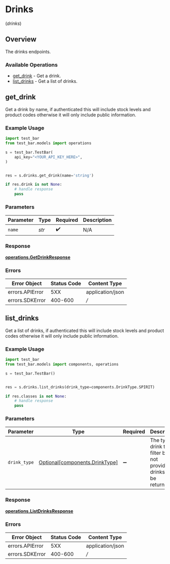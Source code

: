 # Drinks
(*drinks*)

## Overview

The drinks endpoints.

### Available Operations

* [get_drink](#get_drink) - Get a drink.
* [list_drinks](#list_drinks) - Get a list of drinks.

## get_drink

Get a drink by name, if authenticated this will include stock levels and product codes otherwise it will only include public information.

### Example Usage

```python
import test_bar
from test_bar.models import operations

s = test_bar.TestBar(
    api_key="<YOUR_API_KEY_HERE>",
)


res = s.drinks.get_drink(name='string')

if res.drink is not None:
    # handle response
    pass
```

### Parameters

| Parameter          | Type               | Required           | Description        |
| ------------------ | ------------------ | ------------------ | ------------------ |
| `name`             | *str*              | :heavy_check_mark: | N/A                |


### Response

**[operations.GetDrinkResponse](../../models/operations/getdrinkresponse.md)**
### Errors

| Error Object     | Status Code      | Content Type     |
| ---------------- | ---------------- | ---------------- |
| errors.APIError  | 5XX              | application/json |
| errors.SDKError  | 400-600          | */*              |

## list_drinks

Get a list of drinks, if authenticated this will include stock levels and product codes otherwise it will only include public information.

### Example Usage

```python
import test_bar
from test_bar.models import components, operations

s = test_bar.TestBar()


res = s.drinks.list_drinks(drink_type=components.DrinkType.SPIRIT)

if res.classes is not None:
    # handle response
    pass
```

### Parameters

| Parameter                                                                    | Type                                                                         | Required                                                                     | Description                                                                  |
| ---------------------------------------------------------------------------- | ---------------------------------------------------------------------------- | ---------------------------------------------------------------------------- | ---------------------------------------------------------------------------- |
| `drink_type`                                                                 | [Optional[components.DrinkType]](../../models/components/drinktype.md)       | :heavy_minus_sign:                                                           | The type of drink to filter by. If not provided all drinks will be returned. |


### Response

**[operations.ListDrinksResponse](../../models/operations/listdrinksresponse.md)**
### Errors

| Error Object     | Status Code      | Content Type     |
| ---------------- | ---------------- | ---------------- |
| errors.APIError  | 5XX              | application/json |
| errors.SDKError  | 400-600          | */*              |
